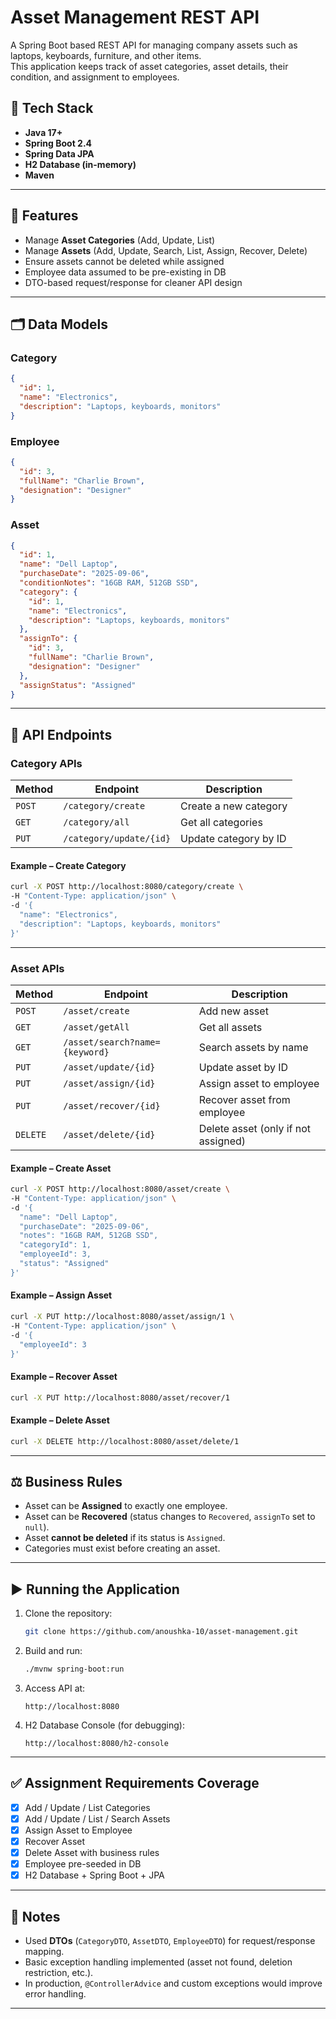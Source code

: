 
# Asset Management REST API

A Spring Boot based REST API for managing company assets such as laptops, keyboards, furniture, and other items.  
This application keeps track of asset categories, asset details, their condition, and assignment to employees.  

## 🚀 Tech Stack
- **Java 17+**
- **Spring Boot 2.4**
- **Spring Data JPA**
- **H2 Database (in-memory)**
- **Maven**

---

## 📂 Features
- Manage **Asset Categories** (Add, Update, List)
- Manage **Assets** (Add, Update, Search, List, Assign, Recover, Delete)
- Ensure assets cannot be deleted while assigned
- Employee data assumed to be pre-existing in DB
- DTO-based request/response for cleaner API design

---

## 🗂 Data Models

### Category
```json
{
  "id": 1,
  "name": "Electronics",
  "description": "Laptops, keyboards, monitors"
}
````

### Employee

```json
{
  "id": 3,
  "fullName": "Charlie Brown",
  "designation": "Designer"
}
```

### Asset

```json
{
  "id": 1,
  "name": "Dell Laptop",
  "purchaseDate": "2025-09-06",
  "conditionNotes": "16GB RAM, 512GB SSD",
  "category": {
    "id": 1,
    "name": "Electronics",
    "description": "Laptops, keyboards, monitors"
  },
  "assignTo": {
    "id": 3,
    "fullName": "Charlie Brown",
    "designation": "Designer"
  },
  "assignStatus": "Assigned"
}
```

---

## 📌 API Endpoints

### Category APIs

| Method | Endpoint                | Description           |
| ------ | ----------------------- | --------------------- |
| `POST` | `/category/create`      | Create a new category |
| `GET`  | `/category/all`         | Get all categories    |
| `PUT`  | `/category/update/{id}` | Update category by ID |

#### Example – Create Category

```bash
curl -X POST http://localhost:8080/category/create \
-H "Content-Type: application/json" \
-d '{
  "name": "Electronics",
  "description": "Laptops, keyboards, monitors"
}'
```

---

### Asset APIs

| Method   | Endpoint                       | Description                         |
| -------- | ------------------------------ | ----------------------------------- |
| `POST`   | `/asset/create`                | Add new asset                       |
| `GET`    | `/asset/getAll`                | Get all assets                      |
| `GET`    | `/asset/search?name={keyword}` | Search assets by name               |
| `PUT`    | `/asset/update/{id}`           | Update asset by ID                  |
| `PUT`    | `/asset/assign/{id}`           | Assign asset to employee            |
| `PUT`    | `/asset/recover/{id}`          | Recover asset from employee         |
| `DELETE` | `/asset/delete/{id}`           | Delete asset (only if not assigned) |

#### Example – Create Asset

```bash
curl -X POST http://localhost:8080/asset/create \
-H "Content-Type: application/json" \
-d '{
  "name": "Dell Laptop",
  "purchaseDate": "2025-09-06",
  "notes": "16GB RAM, 512GB SSD",
  "categoryId": 1,
  "employeeId": 3,
  "status": "Assigned"
}'
```

#### Example – Assign Asset

```bash
curl -X PUT http://localhost:8080/asset/assign/1 \
-H "Content-Type: application/json" \
-d '{
  "employeeId": 3
}'
```

#### Example – Recover Asset

```bash
curl -X PUT http://localhost:8080/asset/recover/1
```

#### Example – Delete Asset

```bash
curl -X DELETE http://localhost:8080/asset/delete/1
```

---

## ⚖ Business Rules

* Asset can be **Assigned** to exactly one employee.
* Asset can be **Recovered** (status changes to `Recovered`, `assignTo` set to `null`).
* Asset **cannot be deleted** if its status is `Assigned`.
* Categories must exist before creating an asset.

---

## ▶️ Running the Application

1. Clone the repository:

   ```bash
   git clone https://github.com/anoushka-10/asset-management.git
   ```

2. Build and run:

   ```bash
   ./mvnw spring-boot:run
   ```

3. Access API at:

   ```
   http://localhost:8080
   ```

4. H2 Database Console (for debugging):

   ```
   http://localhost:8080/h2-console
   ```

---

## ✅ Assignment Requirements Coverage

* [x] Add / Update / List Categories
* [x] Add / Update / List / Search Assets
* [x] Assign Asset to Employee
* [x] Recover Asset
* [x] Delete Asset with business rules
* [x] Employee pre-seeded in DB
* [x] H2 Database + Spring Boot + JPA

---

## 📖 Notes

* Used **DTOs** (`CategoryDTO`, `AssetDTO`, `EmployeeDTO`) for request/response mapping.
* Basic exception handling implemented (asset not found, deletion restriction, etc.).
* In production, `@ControllerAdvice` and custom exceptions would improve error handling.

---


